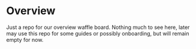 # Overview

Just a repo for our overview waffle board. Nothing much to see here, later may use this repo for some guides or possibly onboarding, but will remain empty for now.
